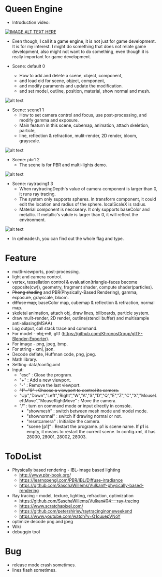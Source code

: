 # Queen Engine

  - Introduction video:

[![IMAGE ALT TEXT HERE](http://img.youtube.com/vi/lYOUqqthTN8/0.jpg)](https://youtu.be/lYOUqqthTN8)
  -  Even though, I call it a game engine, it is not just for game development. It is for my interest. I might do something that does not relate game development, also might not want to do something, even though it is really important for game development.
  
  - Scene: default 0
    - How to add and delete a scene, object, component,
    - and load eid for scene, object, component, 
    - and modify paraments and update the modification.
    - and set model, outline, position, material, show normal and mesh.

  ![alt text](https://github.com/KunyiLockeLin/QueenEngine_Vulkan/blob/master/doc/sample01.gif)
  
  - Scene: scene1 1
    - How to set camera control and focus, use post-processing, and modify gamma and exposure.
    - Main featurn in this scene, cubemap, animation, attach skeletion, particle,
    - line, reflection & refraction, mulit-render, 2D render, bloom, grayscale.

  ![alt text](https://github.com/KunyiLockeLin/QueenEngine_Vulkan/blob/master/doc/sample02.gif)
  
  - Scene: pbr1 2
    - The scene is for PBR and multi-lights demo.

  ![alt text](https://github.com/KunyiLockeLin/QueenEngine_Vulkan/blob/master/doc/pbrDemo.jpg)
  
  - Scene: raytracing1 3
    - When raytracingDepth's value of camera component is larger than 0, it runs ray tracing.
    - The system only supports spheres. In transform component, it could edit the location and radius of the sphere. localScaleX is radius.
    - Material component is neccseary. It only supports baseColor and metallic. If metallic's valule is larger than 0, it will reflect the environment.

  ![alt text](https://github.com/KunyiLockeLin/QueenEngine_Vulkan/blob/master/doc/raytracingDemo.jpg)
  
  - In qeheader.h, you can find out the whole flag and type.

# Feature
  - mutli-viewports, post-processing.
  - light and camera control.
  - vertex, tessellation control & evaluation(triangle-faces become opposite(cw)), geometry, fragment shader, compute shader(particles).
  - ~~Phong shading~~ and PBR(Physically-Based Rendering), gamma, exposure, grayscale, bloom.     
  - ~~diffuse map,~~ baseColor map, cubemap & reflection & refraction, normal map.
  - skeletal animation, attach obj, draw lines, billboards, particle system.
  - draw mulit-render, 2D render, outline(stencil buffer) and multisample anti-aliasing(MSAA)
  - Log output, call stack trace and command.
  - For model  - ~~obj, mtl~~, gltf (https://github.com/KhronosGroup/glTF-Blender-Exporter).
  - For image  - png, jpeg, bmp.
  - For string - xml, json.
  - Decode deflate, Huffman code, png, jpeg.
  - Math library.
  - Setting: data/config.xml
  - Input:
    - "esc" : Close the program.
    - "+" : Add a new viewport.
    - "-" : Remove the last viewport.
    - ~~"1"~"9" : Choose a viewport to control its camera.~~
    - "Up","Down","Left","Right","W","A","S","D","Q","E","Z","C","X","MouseLeftMove","MouseRightMove" : Move the camera.
    - "/" : turn on command mode or input directly in console.
      - "showmesh" : switch between mesh mode and model mode.
      - "shownormal" : switch if drawing normal or not.
      - "resetcamera" : Initialize the camera.
      - "scene [p1]" : Restart the programe. p1 is scene name. If p1 is empty, it means to restart the current scene. In config.xml, it has 28000, 28001, 28002, 28003.

# ToDoList
  - Physically based rendering - IBL-image based lighting
    - http://www.pbr-book.org/
    - https://learnopengl.com/PBR/IBL/Diffuse-irradiance
    - https://github.com/SaschaWillems/Vulkan#-physically-based-rendering
  - Ray tracing - model, texture, lighting, refraction, optimization
    - https://github.com/SaschaWillems/Vulkan#04---ray-tracing
    - https://www.scratchapixel.com/
    - https://github.com/petershirley/raytracinginoneweekend
    - https://www.youtube.com/watch?v=Q1cuuepVNoY
  - optimize decode png and jpeg
  - Wiki
  - debuggin tool
  
# Bug
  - release mode crash sometimes.
  - lines flash sometimes.
